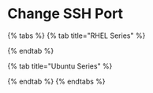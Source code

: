 # Change SSH Port

{% tabs %}
{% tab title="RHEL Series" %}

{% endtab %}

{% tab title="Ubuntu Series" %}

{% endtab %}
{% endtabs %}
